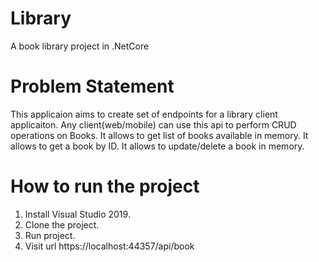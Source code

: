 # Library
A book library project in .NetCore


# Problem Statement

This applicaion aims to create set of endpoints for a library client applicaiton. Any client(web/mobile) can use this api to perform CRUD operations on Books.
It allows to get list of books available in memory.
It allows to get a book by ID.
It allows to update/delete a book in memory.


# How to run the project

1. Install Visual Studio 2019.
2. Clone the project.
3. Run project.
4. Visit url https://localhost:44357/api/book

